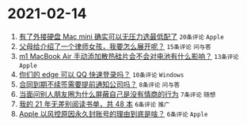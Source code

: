 # 2021-02-14

1. [有了外接硬盘 Mac mini 确实可以无压力选最低配了](https://www.v2ex.com/t/753250) `20条评论` `Apple`
1. [父母给介绍了一个律师女孩，我要怎么展开呢？](https://www.v2ex.com/t/753263) `15条评论` `问与答`
1. [m1 MacBook Air 手动添加散热硅片会不会对电池有什么影响？](https://www.v2ex.com/t/753247) `13条评论` `Apple`
1. [你们的 edge 可以 QQ 快速登录吗？](https://www.v2ex.com/t/753246) `10条评论` `Windows`
1. [合同到期不续签需要提前通知公司吗？](https://www.v2ex.com/t/753259) `8条评论` `问与答`
1. [当面问别人朋友圈为什么屏蔽自己是没有情商的行为](https://www.v2ex.com/t/753261) `7条评论` `随想`
1. [我的 21 年无差别阅读书单，共 48 本](https://www.v2ex.com/t/753268) `6条评论` `推广`
1. [Apple 以风控原因永久封账号的理由到底是啥？](https://www.v2ex.com/t/753265) `6条评论` `Apple`
